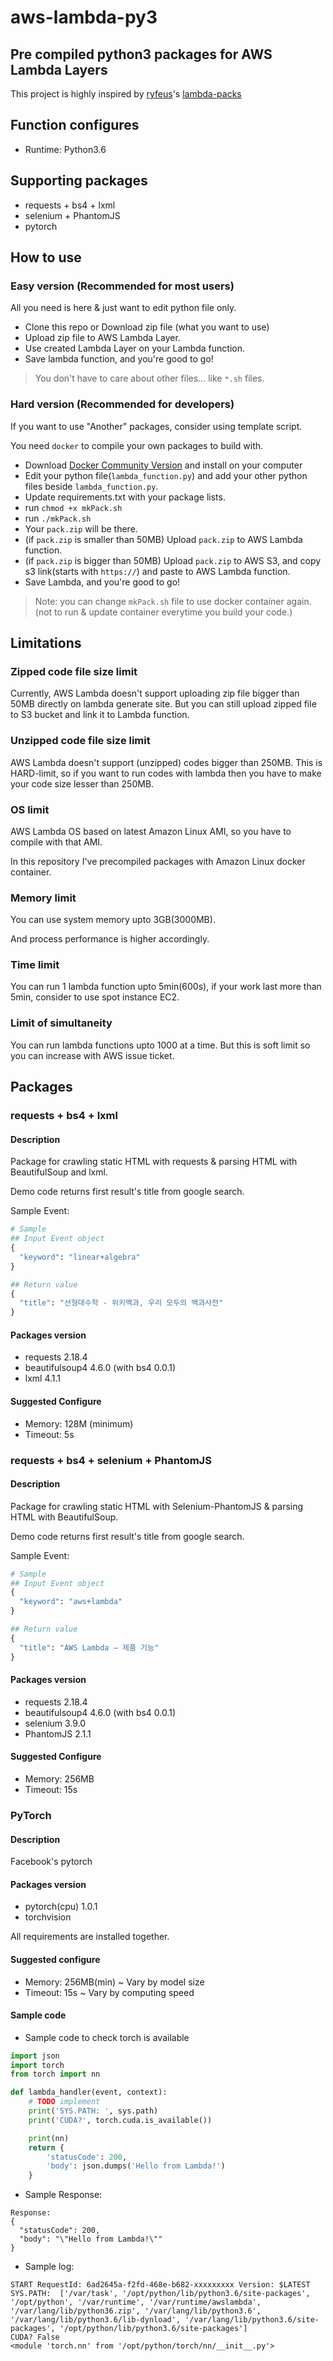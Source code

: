 # aws-lambda-py3

## Pre compiled python3 packages for AWS Lambda Layers

This project is highly inspired by [ryfeus](https://github.com/ryfeus)'s [lambda-packs](https://github.com/ryfeus/lambda-packs)

## Function configures

- Runtime: Python3.6

## Supporting packages

- requests + bs4 + lxml
- selenium + PhantomJS
- pytorch

## How to use

### Easy version (Recommended for most users)

All you need is here & just want to edit python file only.

- Clone this repo or Download zip file (what you want to use)
- Upload zip file to AWS Lambda Layer.
- Use created Lambda Layer on your Lambda function.
- Save lambda function, and you're good to go!

> You don't have to care about other files... like `*.sh` files.

### Hard version (Recommended for developers)

If you want to use "Another" packages, consider using template script.

You need `docker` to compile your own packages to build with.

- Download [Docker Community Version](https://store.docker.com/search?type=edition&offering=community) and install on your computer
- Edit your python file(`lambda_function.py`) and add your other python files beside `lambda_function.py`.
- Update requirements.txt with your package lists.
- run `chmod +x mkPack.sh`
- run `./mkPack.sh`
- Your `pack.zip` will be there.
- (if `pack.zip` is smaller than 50MB) Upload `pack.zip` to AWS Lambda function.
- (if `pack.zip` is bigger than 50MB) Upload `pack.zip` to AWS S3, and copy s3 link(starts with `https://`) and paste to AWS Lambda function.
- Save Lambda, and you're good to go!

> Note: you can change `mkPack.sh` file to use docker container again. (not to run & update container everytime you build your code.)

## Limitations

### Zipped code file size limit

Currently, AWS Lambda doesn't support uploading zip file bigger than 50MB directly on lambda generate site. But you can still upload zipped file to S3 bucket and link it to Lambda function.

### Unzipped code file size limit

AWS Lambda doesn't support (unzipped) codes bigger than 250MB. This is HARD-limit, so if you want to run codes with lambda then you have to make your code size lesser than 250MB.

### OS limit

AWS Lambda OS based on latest Amazon Linux AMI, so you have to compile with that AMI.

In this repository I've precompiled packages with Amazon Linux docker container.

### Memory limit

You can use system memory upto 3GB(3000MB).

And process performance is higher accordingly.

### Time limit

You can run 1 lambda function upto 5min(600s), if your work last more than 5min, consider to use spot instance EC2.

### Limit of simultaneity

You can run lambda functions upto 1000 at a time. But this is soft limit so you can increase with AWS issue ticket.

## Packages

### requests + bs4 + lxml

#### Description

Package for crawling static HTML with requests & parsing HTML with BeautifulSoup and lxml.

Demo code returns first result's title from google search.

Sample Event: 

```python
# Sample
## Input Event object
{
  "keyword": "linear+algebra"
}

## Return value
{
  "title": "선형대수학 - 위키백과, 우리 모두의 백과사전"
}
```

#### Packages version

- requests 2.18.4
- beautifulsoup4 4.6.0 (with bs4 0.0.1)
- lxml 4.1.1

#### Suggested Configure

- Memory: 128M (minimum)
- Timeout: 5s

### requests + bs4 + selenium + PhantomJS

#### Description

Package for crawling static HTML with Selenium-PhantomJS & parsing HTML with BeautifulSoup.

Demo code returns first result's title from google search.

Sample Event: 

```python
# Sample
## Input Event object
{
  "keyword": "aws+lambda"
}

## Return value
{
  "title": "AWS Lambda – 제품 기능"
}
```

#### Packages version

- requests 2.18.4
- beautifulsoup4 4.6.0 (with bs4 0.0.1)
- selenium 3.9.0
- PhantomJS 2.1.1

#### Suggested Configure

- Memory: 256MB
- Timeout: 15s

### PyTorch

#### Description

Facebook's pytorch

#### Packages version

- pytorch(cpu) 1.0.1
- torchvision

All requirements are installed together.

#### Suggested configure

- Memory: 256MB(min) ~ Vary by model size
- Timeout: 15s ~ Vary by computing speed

#### Sample code

- Sample code to check torch is available

```python
import json
import torch
from torch import nn

def lambda_handler(event, context):
    # TODO implement
    print('SYS.PATH: ', sys.path) 
    print('CUDA?', torch.cuda.is_available())

    print(nn)
    return {
        'statusCode': 200,
        'body': json.dumps('Hello from Lambda!')
    }
```

- Sample Response:

```
Response:
{
  "statusCode": 200,
  "body": "\"Hello from Lambda!\""
}
```

- Sample log:

```
START RequestId: 6ad2645a-f2fd-468e-b682-xxxxxxxxx Version: $LATEST
SYS.PATH:  ['/var/task', '/opt/python/lib/python3.6/site-packages', '/opt/python', '/var/runtime', '/var/runtime/awslambda', '/var/lang/lib/python36.zip', '/var/lang/lib/python3.6', '/var/lang/lib/python3.6/lib-dynload', '/var/lang/lib/python3.6/site-packages', '/opt/python/lib/python3.6/site-packages']
CUDA? False
<module 'torch.nn' from '/opt/python/torch/nn/__init__.py'>
```

